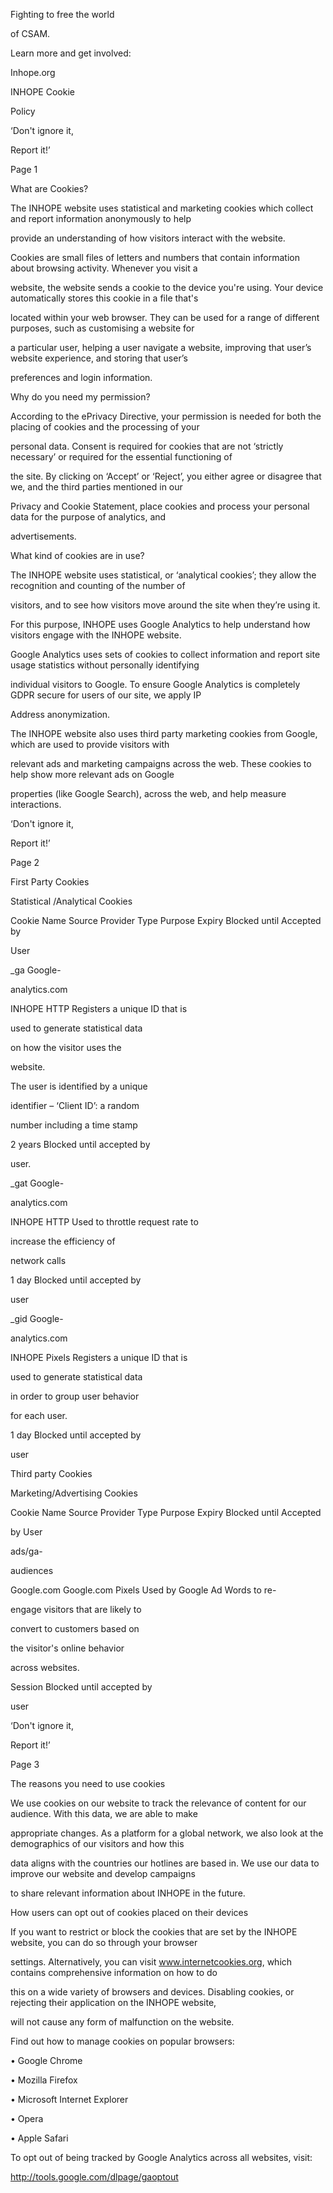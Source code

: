 Fighting to free the world

of CSAM.

Learn more and get involved:

Inhope.org



INHOPE Cookie

Policy

‘Don't ignore it,

Report it!’

Page 1



What are Cookies?

The INHOPE website uses statistical and marketing cookies which collect and report information anonymously to help

provide an understanding of how visitors interact with the website.



Cookies are small files of letters and numbers that contain information about browsing activity. Whenever you visit a

website, the website sends a cookie to the device you're using. Your device automatically stores this cookie in a file that's

located within your web browser. They can be used for a range of different purposes, such as customising a website for

a particular user, helping a user navigate a website, improving that user’s website experience, and storing that user’s

preferences and login information.



Why do you need my permission?



According to the ePrivacy Directive, your permission is needed for both the placing of cookies and the processing of your

personal data. Consent is required for cookies that are not ‘strictly necessary’ or required for the essential functioning of

the site. By clicking on ‘Accept’ or ‘Reject’, you either agree or disagree that we, and the third parties mentioned in our

Privacy and Cookie Statement, place cookies and process your personal data for the purpose of analytics, and

advertisements.



What kind of cookies are in use?



The INHOPE website uses statistical, or ‘analytical cookies’; they allow the recognition and counting of the number of

visitors, and to see how visitors move around the site when they’re using it.



For this purpose, INHOPE uses Google Analytics to help understand how visitors engage with the INHOPE website.

Google Analytics uses sets of cookies to collect information and report site usage statistics without personally identifying

individual visitors to Google. To ensure Google Analytics is completely GDPR secure for users of our site, we apply IP

Address anonymization.



The INHOPE website also uses third party marketing cookies from Google, which are used to provide visitors with

relevant ads and marketing campaigns across the web. These cookies to help show more relevant ads on Google

properties (like Google Search), across the web, and help measure interactions.

‘Don't ignore it,

Report it!’

Page 2



First Party Cookies



Statistical /Analytical Cookies



Cookie Name Source Provider Type Purpose Expiry Blocked until Accepted by

User



\_ga Google-

analytics.com

INHOPE HTTP Registers a unique ID that is

used to generate statistical data

on how the visitor uses the

website.



The user is identified by a unique

identifier – ‘Client ID’: a random

number including a time stamp



2 years Blocked until accepted by

user.



\_gat Google-

analytics.com

INHOPE HTTP Used to throttle request rate to

increase the efficiency of

network calls



1 day Blocked until accepted by

user



\_gid Google-

analytics.com

INHOPE Pixels Registers a unique ID that is

used to generate statistical data

in order to group user behavior

for each user.



1 day Blocked until accepted by

user



Third party Cookies



Marketing/Advertising Cookies



Cookie Name Source Provider Type Purpose Expiry Blocked until Accepted

by User



ads/ga-

audiences

Google.com Google.com Pixels Used by Google Ad Words to re-

engage visitors that are likely to

convert to customers based on

the visitor's online behavior

across websites.



Session Blocked until accepted by

user

‘Don't ignore it,

Report it!’

Page 3



The reasons you need to use cookies

We use cookies on our website to track the relevance of content for our audience. With this data, we are able to make

appropriate changes. As a platform for a global network, we also look at the demographics of our visitors and how this

data aligns with the countries our hotlines are based in. We use our data to improve our website and develop campaigns

to share relevant information about INHOPE in the future.



How users can opt out of cookies placed on their devices

If you want to restrict or block the cookies that are set by the INHOPE website, you can do so through your browser

settings. Alternatively, you can visit www.internetcookies.org, which contains comprehensive information on how to do

this on a wide variety of browsers and devices. Disabling cookies, or rejecting their application on the INHOPE website,

will not cause any form of malfunction on the website.

Find out how to manage cookies on popular browsers:

• Google Chrome

• Mozilla Firefox

• Microsoft Internet Explorer

• Opera

• Apple Safari



To opt out of being tracked by Google Analytics across all websites, visit:

http://tools.google.com/dlpage/gaoptout